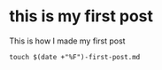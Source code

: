 # this is my first post

This is how I made my first post

```touch $(date +"%F")-first-post.md```


